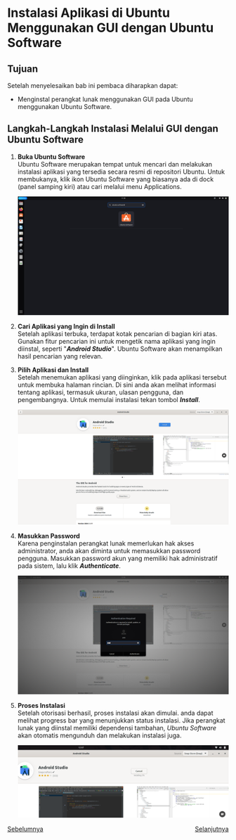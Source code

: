 # Instalasi Aplikasi di Ubuntu  Menggunakan GUI dengan Ubuntu Software
## Tujuan
Setelah menyelesaikan bab ini pembaca diharapkan dapat:
- Menginstal perangkat lunak menggunakan GUI pada Ubuntu menggunakan Ubuntu Software.

## Langkah-Langkah Instalasi Melalui GUI dengan Ubuntu Software
1. **Buka Ubuntu Software**<br>
   Ubuntu Software merupakan tempat untuk mencari dan melakukan instalasi aplikasi yang tersedia secara resmi di repositori Ubuntu. Untuk membukanya, klik ikon Ubuntu Software yang biasanya ada di dock (panel samping kiri) atau cari melalui menu Applications.

   <center> 

   ![icon](img/icon_ubuntu_software.png)

   </center>

2. **Cari Aplikasi yang Ingin di Install**<br>
   Setelah aplikasi terbuka, terdapat kotak pencarian di bagian kiri atas. Gunakan fitur pencarian ini untuk mengetik nama aplikasi yang ingin diinstal, seperti "***Android Studio***". Ubuntu Software akan menampilkan hasil pencarian yang relevan.

3. **Pilih Aplikasi dan Install**<br>
   Setelah menemukan aplikasi yang diinginkan, klik pada aplikasi tersebut untuk membuka halaman rincian. Di sini anda akan melihat informasi tentang aplikasi, termasuk ukuran, ulasan pengguna, dan pengembangnya. Untuk memulai instalasi tekan tombol ***Install***.
   <center> 

   ![icon](img/rincian_aplikasi_ubuntu_software.png)

   </center>
4. **Masukkan Password**<br>
   Karena penginstalan perangkat lunak memerlukan hak akses administrator, anda akan diminta untuk memasukkan password pengguna. Masukkan password akun yang memiliki hak administratif pada sistem, lalu klik ***Authenticate***.

   <center> 

   ![icon](img/otorisasi_ubuntu_software.png)

   </center>

5. **Proses Instalasi**<br> 
   Setelah otorisasi berhasil, proses instalasi akan dimulai. anda dapat melihat progress bar yang menunjukkan status instalasi. Jika perangkat lunak yang diinstal memiliki dependensi tambahan, *Ubuntu Software* akan otomatis mengunduh dan melakukan instalasi juga.

   <center> 

   ![icon](img/proses_ubuntu_software.png)

   </center>

<div style="display: flex; justify-content: space-between;">
  <a href="https://example.com">Sebelumnya</a>
  <a href="https://example.com">Selanjutnya</a>
</div>